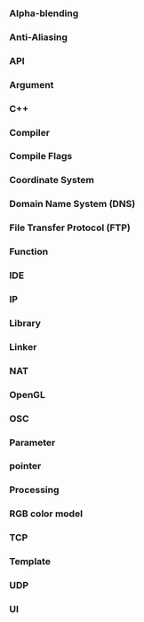 ### Alpha-blending

### Anti-Aliasing

### API

### Argument

### C++

### Compiler

### Compile Flags

### Coordinate System

### Domain Name System (DNS)

### File Transfer Protocol (FTP)

### Function

### IDE

### IP

### Library

### Linker

### NAT

### OpenGL

### OSC

### Parameter

### pointer

### Processing

### RGB color model

### TCP

### Template

### UDP

### UI